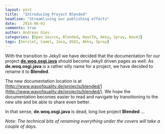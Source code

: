 ```yaml
---
layout: post
title:  "Introducing Project Blended"
headline: "Streamlining our publishing efforts"
date:   2014-06-03
comments: true
author: Andreas Gies
categories: [Open Source, Blended, HawtIO, Akka, Spray, Neo4J]
tags: [Servlet, Camel, Java, OSGI, Akka, Spray]
---
```

With the transition to Jekyll we have decided that the documentation for our project **[de.woq.osgi.java](https://github.com/woq/de.woq.osgi.java)** should become Jekyll driven pages as well. As **de.woq.osgi.java** is a rather silly name for a project, we have decided to rename it to **Blended**.

The new documentation location is at [http://www.wayofquality.de/projects/blended/](http://www.wayofquality.de/projects/blended/). We hope the documentation becomes easier to read and navigate by transitioning to the new site and be able to share even better.

In that sense, **de.woq.osgi.java** is dead, long live project **Blended** ...

_Note: The technical bits of renaming everything under the covers will take a couple of days._